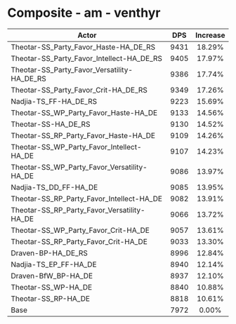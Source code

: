 # Composite - am - venthyr
| Actor | DPS | Increase |
|---|:---:|:---:|
|Theotar-SS_Party_Favor_Haste-HA_DE_RS|9431|18.29%|
|Theotar-SS_Party_Favor_Intellect-HA_DE_RS|9405|17.97%|
|Theotar-SS_Party_Favor_Versatility-HA_DE_RS|9386|17.74%|
|Theotar-SS_Party_Favor_Crit-HA_DE_RS|9349|17.26%|
|Nadjia-TS_FF-HA_DE_RS|9223|15.69%|
|Theotar-SS_WP_Party_Favor_Haste-HA_DE|9133|14.56%|
|Theotar-SS-HA_DE_RS|9130|14.52%|
|Theotar-SS_RP_Party_Favor_Haste-HA_DE|9109|14.26%|
|Theotar-SS_WP_Party_Favor_Intellect-HA_DE|9107|14.23%|
|Theotar-SS_WP_Party_Favor_Versatility-HA_DE|9086|13.97%|
|Nadjia-TS_DD_FF-HA_DE|9085|13.95%|
|Theotar-SS_RP_Party_Favor_Intellect-HA_DE|9082|13.91%|
|Theotar-SS_RP_Party_Favor_Versatility-HA_DE|9066|13.72%|
|Theotar-SS_WP_Party_Favor_Crit-HA_DE|9057|13.61%|
|Theotar-SS_RP_Party_Favor_Crit-HA_DE|9033|13.30%|
|Draven-BP-HA_DE_RS|8996|12.84%|
|Nadjia-TS_EP_FF-HA_DE|8940|12.14%|
|Draven-BfW_BP-HA_DE|8937|12.10%|
|Theotar-SS_WP-HA_DE|8840|10.88%|
|Theotar-SS_RP-HA_DE|8818|10.61%|
|Base|7972|0.00%|
